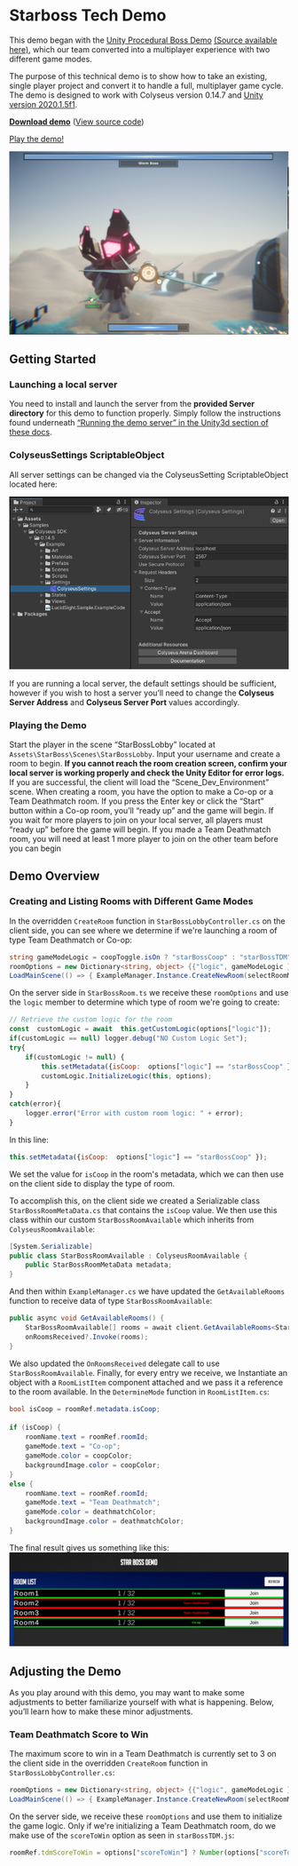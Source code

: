 ﻿# Starboss Tech Demo
This demo began with the [Unity Procedural Boss Demo](https://www.youtube.com/watch?v=LVSmp0zW8pY) [(Source available here)](https://on.unity.com/37K5j1b), which our team converted into a multiplayer experience with two different game modes.

The purpose of this technical demo is to show how to take an existing, single player project and convert it to handle a full, multiplayer game cycle. The demo is designed to work with Colyseus version 0.14.7 and [Unity version 2020.1.5f1](https://unity3d.com/unity/qa/lts-releases).

**[Download demo](https://github.com/colyseus/unity-demo-starboss/archive/main.zip)** ([View source code](https://github.com/colyseus/unity-demo-starboss/))

[Play the demo!](https://sac-dt.colyseus.dev/)

![Screenshot](starboss/screenshot.PNG)

## Getting Started

### Launching a local server

You need to install and launch the server from the **provided Server directory** for this demo to function properly. Simply follow the instructions found underneath [“Running the demo server” in the Unity3d section of these docs](/getting-started/unity3d-client/#running-the-demo-server).

### ColyseusSettings ScriptableObject

All server settings can be changed via the ColyseusSetting ScriptableObject located here:

![ScriptableObject](common-images/scriptable-object.png)

If you are running a local server, the default settings should be sufficient, however if you wish to host a server you’ll need to change the **Colyseus Server Address** and **Colyseus Server Port** values accordingly.

### Playing the Demo

Start the player in the scene “StarBossLobby” located at `Assets\StarBoss\Scenes\StarBossLobby`. Input your username and create a room to begin. **If you cannot reach the room creation screen, confirm your local server is working properly and check the Unity Editor for error logs.** If you are successful, the client will load the “Scene_Dev_Environment” scene. When creating a room, you have the option to make a Co-op or a Team Deathmatch room. If you press the Enter key or click the “Start” button within a Co-op room, you’ll “ready up” and the game will begin. If you wait for more players to join on your local server, all players must “ready up” before the game will begin. If you made a Team Deathmatch room, you will need at least 1 more player to join on the other team before you can begin

## Demo Overview

### Creating and Listing Rooms with Different Game Modes
In the overridden `CreateRoom` function in `StarBossLobbyController.cs` on the client side, you can see where we determine if we're launching a room of type Team Deathmatch or Co-op:
```csharp
string gameModeLogic = coopToggle.isOn ? "starBossCoop" : "starBossTDM";
roomOptions = new Dictionary<string, object> {{"logic", gameModeLogic }, { "scoreToWin", 3 } };
LoadMainScene(() => { ExampleManager.Instance.CreateNewRoom(selectRoomMenu.RoomCreationName, roomOptions);
```
On the server side in `StarBossRoom.ts` we receive these `roomOptions` and use the `logic` member to determine which type of room we're going to create:
```javascript
// Retrieve the custom logic for the room
const  customLogic = await  this.getCustomLogic(options["logic"]);
if(customLogic == null) logger.debug("NO Custom Logic Set");
try{
	if(customLogic != null) {
		this.setMetadata({isCoop:  options["logic"] == "starBossCoop" });
		customLogic.InitializeLogic(this, options);
	}
}
catch(error){
	logger.error("Error with custom room logic: " + error);
}
```
In this line:
```javascript
this.setMetadata({isCoop:  options["logic"] == "starBossCoop" });
```
We set the value for `isCoop` in the room's metadata, which we can then use on the client side to display the type of room.

To accomplish this, on the client side we created a Serializable class `StarBossRoomMetaData.cs` that contains the `isCoop` value. We then use this class within our custom `StarBossRoomAvailable` which inherits from `ColyseusRoomAvailable`:
```csharp
[System.Serializable]
public class StarBossRoomAvailable : ColyseusRoomAvailable {
    public StarBossRoomMetaData metadata;
}
```
And then within  `ExampleManager.cs` we have updated the `GetAvailableRooms` function to receive data of type `StarBossRoomAvailable`:
```csharp
public async void GetAvailableRooms() {
    StarBossRoomAvailable[] rooms = await client.GetAvailableRooms<StarBossRoomAvailable>(_roomController.roomName);
    onRoomsReceived?.Invoke(rooms);
}
```
We also updated the `OnRoomsReceived` delegate call to use `StarBossRoomAvailable`. Finally, for every entry we receive, we Instantiate an object with a `RoomListItem` component attached  and we pass it a reference to the room available. In the `DetermineMode` function in `RoomListItem.cs`:
```csharp
bool isCoop = roomRef.metadata.isCoop;

if (isCoop) {
    roomName.text = roomRef.roomId;
    gameMode.text = "Co-op";
    gameMode.color = coopColor;
    backgroundImage.color = coopColor;
}
else {
    roomName.text = roomRef.roomId;
    gameMode.text = "Team Deathmatch";
    gameMode.color = deathmatchColor;
    backgroundImage.color = deathmatchColor;
}
```
The final result gives us something like this:
![RoomList](starboss/room-list.PNG)

## Adjusting the Demo

As you play around with this demo, you may want to make some adjustments to better familiarize yourself with what is happening. Below, you’ll learn how to make these minor adjustments.

### Team Deathmatch Score to Win

The maximum score to win in a Team Deathmatch is currently set to 3 on the client side in the overridden `CreateRoom` function in `StarBossLobbyController.cs`:
```csharp
roomOptions = new Dictionary<string, object> {{"logic", gameModeLogic }, { "scoreToWin", 3 } };
LoadMainScene(() => { ExampleManager.Instance.CreateNewRoom(selectRoomMenu.RoomCreationName, roomOptions);
```

On the server side, we receive these `roomOptions` and use them to initialize the game logic. Only if we're initializing a Team Deathmatch room, do we make use of the `scoreToWin` option as seen in `starBossTDM.js`:
```javascript
roomRef.tdmScoreToWin = options["scoreToWin"] ? Number(options["scoreToWin"]) : 10;
```
